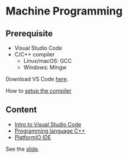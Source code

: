 # Machine Programming

## Prerequisite

- Visual Studio Code
- C/C++ compiler
  - Linux/macOS: GCC
  - Windows: Mingw

Download VS Code [here](https://code.visualstudio.com).

How to [setup the compiler](./compiler-setup.md)

## Content

- [Intro to Visual Studio Code](vscode.md)
- [Programming language C++](./cpp)
- [PlatformIO IDE](./pio)

See the [slide](#).

